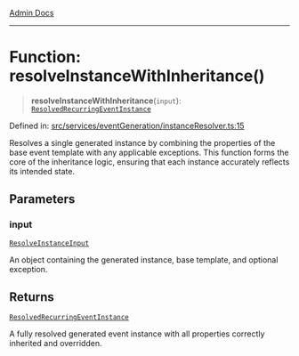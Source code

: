 [Admin Docs](/)

***

# Function: resolveInstanceWithInheritance()

> **resolveInstanceWithInheritance**(`input`): [`ResolvedRecurringEventInstance`](../../../../drizzle/tables/recurringEventInstances/type-aliases/ResolvedRecurringEventInstance.md)

Defined in: [src/services/eventGeneration/instanceResolver.ts:15](https://github.com/Sourya07/talawa-api/blob/2dc82649c98e5346c00cdf926fe1d0bc13ec1544/src/services/eventGeneration/instanceResolver.ts#L15)

Resolves a single generated instance by combining the properties of the base event template
with any applicable exceptions. This function forms the core of the inheritance logic,
ensuring that each instance accurately reflects its intended state.

## Parameters

### input

[`ResolveInstanceInput`](../../types/interfaces/ResolveInstanceInput.md)

An object containing the generated instance, base template, and optional exception.

## Returns

[`ResolvedRecurringEventInstance`](../../../../drizzle/tables/recurringEventInstances/type-aliases/ResolvedRecurringEventInstance.md)

A fully resolved generated event instance with all properties correctly inherited and overridden.

